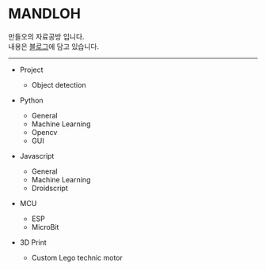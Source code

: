 # MANDLOH
만들오의 자료공방 입니다.  
내용은 [블로그]에 담고 있습니다.  
* * *
* Project  
  - Object detection
  
* Python  
  - General
  - Machine Learning  
  - Opencv  
  - GUI  

* Javascript
  - General
  - Machine Learning  
  - Droidscript
 
* MCU
  - ESP
  - MicroBit
  
* 3D Print
  - Custom Lego technic motor


[블로그]:  https://mandloh.tistory.com
